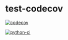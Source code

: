 # test-codecov

[![codecov](https://codecov.io/gh/C1587S/codecov-sandbox/graph/badge.svg?token=TYQVHFPUI8)](https://codecov.io/gh/C1587S/codecov-sandbox)

[![python-ci](https://github.com/C1587S/codecov-sandbox/actions/workflows/python_ci.yml/badge.svg)](https://github.com/C1587S/codecov-sandbox/actions)
